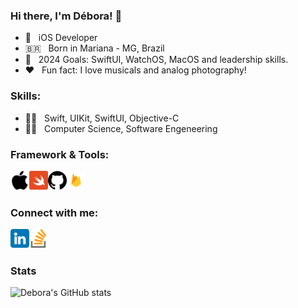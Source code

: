 ### Hi there, I'm Débora! 👋

- :iphone: &nbsp; iOS Developer
- :brazil: &nbsp; Born in Mariana - MG, Brazil  
- :handshake: &nbsp; 2024 Goals: SwiftUI, WatchOS, MacOS and leadership skills.
- :heart: &nbsp; Fun fact: I love musicals and analog photography!

### Skills:

- :technologist: &nbsp; Swift, UIKit, SwiftUI, Objective-C
- :student: &nbsp; Computer Science, Software Engeneering

### Framework & Tools:

[<img align="left" alt="iOS" width="30px" src="./icons/apple.png" />][ios]
[<img align="left" alt="Swift" width="30px" src="./icons/swift.png" />][swift]
[<img align="left" alt="Github" width="30px" src="./icons/github.png" />][git]
[<img align="left" alt="Firebase" width="30px" src="./icons/firebase.png" />][firebase]

<br />
<br />


### Connect with me:
[<img align="left" alt="deboralagemb | LinkedIn" width="30px" src="./icons/linkedin.png" />][linkedin]
[<img align="left" alt="deboralagemb | StackOverflow" width="30px" src="./icons/stack-overflow.png" />][stackoverflow]

<br />
<br />

### Stats

![Debora's GitHub stats](https://github-readme-stats.vercel.app/api?username=deboralagemb&show_icons=true&theme=tokyonight)


[linkedin]: https://www.linkedin.com/in/deboralagemb/
[stackoverflow]: https://stackoverflow.com/users/16745652/d%c3%a9bora-lage
[swift]: https://docs.swift.org/swift-book/LanguageGuide/TheBasics.html
[ios]: https://developer.apple.com/ios/
[xcode]: https://developer.apple.com/xcode/
[git]: https://github.com/rushisangani/rushisangani/blob/master/README.md
[firebase]: https://firebase.google.com

